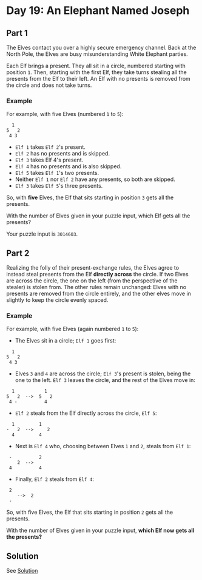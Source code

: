 # Day 19: An Elephant Named Joseph

## Part 1
The Elves contact you over a highly secure emergency channel. Back at the North
Pole, the Elves are busy misunderstanding White Elephant parties.

Each Elf brings a present. They all sit in a circle, numbered starting with
position `1`. Then, starting with the first Elf, they take turns stealing all
the presents from the Elf to their left. An Elf with no presents is removed from
the circle and does not take turns.

### Example
For example, with five Elves (numbered `1` to `5`):
```
  1
5   2
 4 3
```

- `Elf 1` takes `Elf 2`'s present.
- `Elf 2` has no presents and is skipped.
- `Elf 3` takes Elf 4's present.
- `Elf 4` has no presents and is also skipped.
- `Elf 5` takes `Elf 1`'s two presents.
- Neither `Elf 1` nor `Elf 2` have any presents, so both are skipped.
- `Elf 3` takes `Elf 5`'s three presents.

So, with **five** Elves, the Elf that sits starting in position `3` gets all the
presents.

With the number of Elves given in your puzzle input, which Elf gets all the
presents?

Your puzzle input is `3014603`.

## Part 2
Realizing the folly of their present-exchange rules, the Elves agree to instead
steal presents from the Elf **directly across** the circle. If two Elves are
across the circle, the one on the left (from the perspective of the stealer) is
stolen from. The other rules remain unchanged: Elves with no presents are
removed from the circle entirely, and the other elves move in slightly to keep
the circle evenly spaced.

### Example
For example, with five Elves (again numbered `1` to `5`):

- The Elves sit in a circle; `Elf 1` goes first:
```
  1
5   2
 4 3
```

- Elves `3` and `4` are across the circle; `Elf 3`'s present is stolen, being
the one to the left. `Elf 3` leaves the circle, and the rest of the Elves move
in:
```
  1           1
5   2  -->  5   2
 4 -          4
```

- `Elf 2` steals from the Elf directly across the circle, `Elf 5`:
```
  1         1 
-   2  -->     2
  4         4 
```

- Next is `Elf 4` who, choosing between Elves `1` and `2`, steals from `Elf 1`:
```
 -          2
    2  -->
 4          4
```

- Finally, `Elf 2` steals from `Elf 4`:
```
 2
    -->  2
 -
```

So, with five Elves, the Elf that sits starting in position `2` gets all the
presents.

With the number of Elves given in your puzzle input, **which Elf now gets all
the presents?**

## Solution
See [Solution](./Main.hs)
